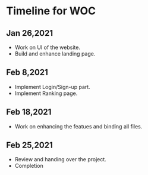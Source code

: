 # Timeline for WOC

## Jan 26,2021
* Work on UI of the website.
* Build and enhance landing page.

## Feb 8,2021
* Implement Login/Sign-up part.
* Implement Ranking page.

## Feb 18,2021
* Work on enhancing the featues and binding all files.

## Feb 25,2021
* Review and handing over the project.
* Completion